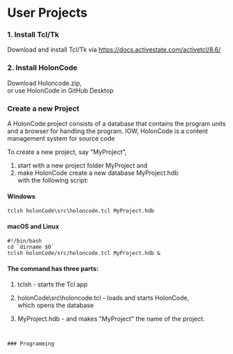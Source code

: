 # User Projects

### 1. Install Tcl/Tk

Download and install Tcl/Tk via https://docs.activestate.com/activetcl/8.6/

### 2. Install HolonCode
Download Holoncode.zip, <br> 
or use HolonCode in GitHub Desktop

### Create a new Project  

A HolonCode project consists of a database that contains the program units and a browser for handling the program. 
IOW, HolonCode is a content management system for source code

To create a new project, say "MyProject", 

1. start with a new project folder MyProject and 
2. make HolonCode create a new database MyProject.hdb <br>with the following script: 

#### Windows

```
tclsh holonCode\src\holoncode.tcl MyProject.hdb
````
#### macOS and Linux

````
#!/bin/bash 
cd `dirname $0` 
tclsh holonCode/src/holoncode.tcl MyProject.hdb &
````

#### The command has three parts:
  
1. tclsh  - starts the Tcl app     

2. holonCode\src\holoncode.tcl   - loads and starts HolonCode, <br>which opens the database

3. MyProject.hdb  -  and makes "MyProject" the name of the project.
````


### Programming

